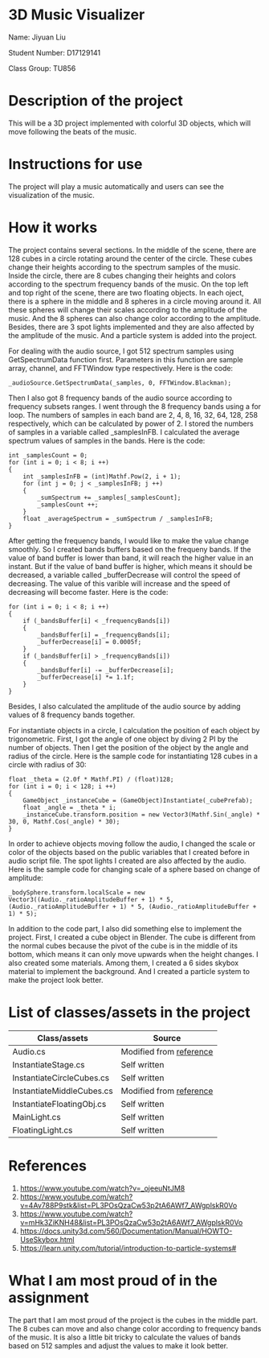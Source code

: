 # 3D Music Visualizer
Name: Jiyuan Liu

Student Number: D17129141

Class Group: TU856

# Description of the project
This will be a 3D project implemented with colorful 3D objects, which will move following the beats of the music.

# Instructions for use
The project will play a music automatically and users can see the visualization of the music.

# How it works
The project contains several sections.  In the middle of the scene, there are 128 cubes in a circle rotating around the center of the circle.  These cubes change their heights according to the spectrum samples of the music.  Inside the circle, there are 8 cubes changing their heights and colors according to the spectrum frequency bands of the music.  On the top left and top right of the scene, there are two floating objects.  In each oject, there is a sphere in the middle and 8 spheres in a circle moving around it.  All these spheres will change their scales according to the amplitude of the music.  And the 8 spheres can also change color according to the amplitude.  Besides, there are 3 spot lights implemented and they are also affected by the amplitude of the music.  And a particle system is added into the project.

For dealing with the audio source, I got 512 spectrum samples using GetSpectrumData function first.  Parameters in this function are sample array, channel, and FFTWindow type respectively.  Here is the code:
```
_audioSource.GetSpectrumData(_samples, 0, FFTWindow.Blackman);
```
Then I also got 8 frequency bands of the audio source according to frequency subsets ranges.  I went through the 8 frequency bands using a for loop.  The numbers of samples in each band are 2, 4, 8, 16, 32, 64, 128, 258 respectively, which can be calculated by power of 2.  I stored the numbers of samples in a variable called _samplesInFB.  I calculated the average spectrum values of samples in the bands.  Here is the code:
```
int _samplesCount = 0;
for (int i = 0; i < 8; i ++)
{
    int _samplesInFB = (int)Mathf.Pow(2, i + 1);
    for (int j = 0; j < _samplesInFB; j ++)
    {
        _sumSpectrum += _samples[_samplesCount];
        _samplesCount ++;
    }
    float _averageSpectrum = _sumSpectrum / _samplesInFB;
}
```
After getting the frequency bands, I would like to make the value change smoothly.  So I created bands buffers based on the frequeny bands.  If the value of band buffer is lower than band, it will reach the higher value in an instant.  But if the value of band buffer is higher, which means it should be decreased, a variable called _bufferDecrease will control the speed of decreasing.  The value of this varible will increase and the speed of decreasing will become faster.  Here is the code:
```
for (int i = 0; i < 8; i ++)
{
    if (_bandsBuffer[i] < _frequencyBands[i])
    {
        _bandsBuffer[i] = _frequencyBands[i];
        _bufferDecrease[i] = 0.0005f;
    }
    if (_bandsBuffer[i] > _frequencyBands[i])
    {
        _bandsBuffer[i] -= _bufferDecrease[i];
        _bufferDecrease[i] *= 1.1f;
    }
}
```
Besides, I also calculated the amplitude of the audio source by adding values of 8 frequency bands together.

For instantiate objects in a circle, I calculation the position of each object by trigonometric.  First, I got the angle of one object by diving 2 PI by the number of objects.  Then I get the position of the object by the angle and radius of the circle.  Here is the sample code for instantiating 128 cubes in a circle with radius of 30:
```
float _theta = (2.0f * Mathf.PI) / (float)128;
for (int i = 0; i < 128; i ++)
{
    GameObject _instanceCube = (GameObject)Instantiate(_cubePrefab);
    float _angle = _theta * i;
    _instanceCube.transform.position = new Vector3(Mathf.Sin(_angle) * 30, 0, Mathf.Cos(_angle) * 30);
}
```
In order to achieve objects moving follow the audio, I changed the scale or color of the objects based on the public variables that I created before in audio script file.  The spot lights I created are also affected by the audio.  Here is the sample code for changing scale of a sphere based on change of amplitude:
```
_bodySphere.transform.localScale = new Vector3((Audio._ratioAmplitudeBuffer + 1) * 5, (Audio._ratioAmplitudeBuffer + 1) * 5, (Audio._ratioAmplitudeBuffer + 1) * 5);
```

In addition to the code part, I also did something else to implement the project.  First, I created a cube object in Blender.  The cube is different from the normal cubes because the pivot of the cube is in the middle of its bottom, which means it can only move upwards when the height changes.  I also created some materials.  Among them, I created a 6 sides skybox material to implement the background.  And I created a particle system to make the project look better.

# List of classes/assets in the project
| Class/assets | Source |
| --- | --- |
| Audio.cs | Modified from [reference](https://www.youtube.com/watch?v=4Av788P9stk&list=PL3POsQzaCw53p2tA6AWf7_AWgplskR0Vo) |
| InstantiateStage.cs | Self written |
| InstantiateCircleCubes.cs | Self written |
| InstantiateMiddleCubes.cs | Modified from [reference](https://www.youtube.com/watch?v=mHk3ZiKNH48&list=PL3POsQzaCw53p2tA6AWf7_AWgplskR0Vo) |
| InstantiateFloatingObj.cs | Self written |
| MainLight.cs | Self written |
| FloatingLight.cs | Self written |

# References
1. https://www.youtube.com/watch?v=_ojeeuNtJM8
2. https://www.youtube.com/watch?v=4Av788P9stk&list=PL3POsQzaCw53p2tA6AWf7_AWgplskR0Vo
3. https://www.youtube.com/watch?v=mHk3ZiKNH48&list=PL3POsQzaCw53p2tA6AWf7_AWgplskR0Vo
4. https://docs.unity3d.com/560/Documentation/Manual/HOWTO-UseSkybox.html
5. https://learn.unity.com/tutorial/introduction-to-particle-systems#

# What I am most proud of in the assignment
The part that I am most proud of the project is the cubes in the middle part.  The 8 cubes can move and also change color according to frequency bands of the music.  It is also a little bit tricky to calculate the values of bands based on 512 samples and adjust the values to make it look better.


